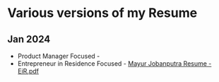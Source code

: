 # Various versions of my Resume

## Jan 2024

- Product Manager Focused - 
- Entrepreneur in Residence Focused - [Mayur Jobanputra Resume - EiR.pdf](https://github.com/mayurjobanputra/resume/files/13846186/Mayur.Jobanputra.Resume.-.EiR.pdf)


